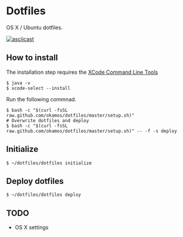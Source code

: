# Dotfiles
OS X / Ubuntu dotfiles.

[![asciicast](https://asciinema.org/a/47577.png)](https://asciinema.org/a/47577)

##  How to install
The installation step requires the [XCode Command Line Tools](https://developer.apple.com/downloads)

```
$ java -v
$ xcode-select --install
```

Run the following commnad.

```
$ bash -c "$(curl -fsSL raw.github.com/okamos/dotfiles/master/setup.sh)"
# Overwrite dotfiles and deploy
$ bash -c "$(curl -fsSL raw.github.com/okamos/dotfiles/master/setup.sh)" -- -f -s deploy
```

## Initialize

```
$ ~/dotfiles/dotfiles initialize
```

## Deploy dotfiles

```
$ ~/dotfiles/dotfiles deploy
```

## TODO
* OS X settings
